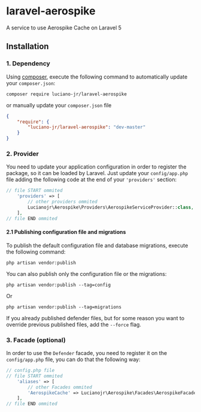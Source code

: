 # laravel-aerospike

A service to use Aerospike Cache on Laravel 5

## Installation

### 1. Dependency

Using <a href="https://getcomposer.org/" target="_blank">composer</a>, execute the following command to automatically update your `composer.json`:

```shell
composer require luciano-jr/laravel-aerospike
```

or manually update your `composer.json` file

```json
{
	"require": {
		"luciano-jr/laravel-aerospike": "dev-master"
	}
}
```

### 2. Provider

You need to update your application configuration in order to register the package, so it can be loaded by Laravel. Just update your `config/app.php` file adding the following code at the end of your `'providers'` section:

```php
// file START ommited
    'providers' => [
        // other providers ommited
        Lucianojr\Aerospike\Providers\AerospikeServiceProvider::class,
    ],
// file END ommited
```

#### 2.1 Publishing configuration file and migrations

To publish the default configuration file and database migrations, execute the following command: 

```shell
php artisan vendor:publish
```

You can also publish only the configuration file or the migrations:

```shell
php artisan vendor:publish --tag=config
```
Or
```shell
php artisan vendor:publish --tag=migrations
```

If you already published defender files, but for some reason you want to override previous published files, add the `--force` flag.

### 3. Facade (optional)
In order to use the `Defender` facade, you need to register it on the `config/app.php` file, you can do that the following way:

```php
// config.php file
// file START ommited
    'aliases' => [
        // other Facades ommited
        'AerospikeCache' => Lucianojr\Aerospike\Facades\AerospikeFacade::class,
    ],
// file END ommited
```